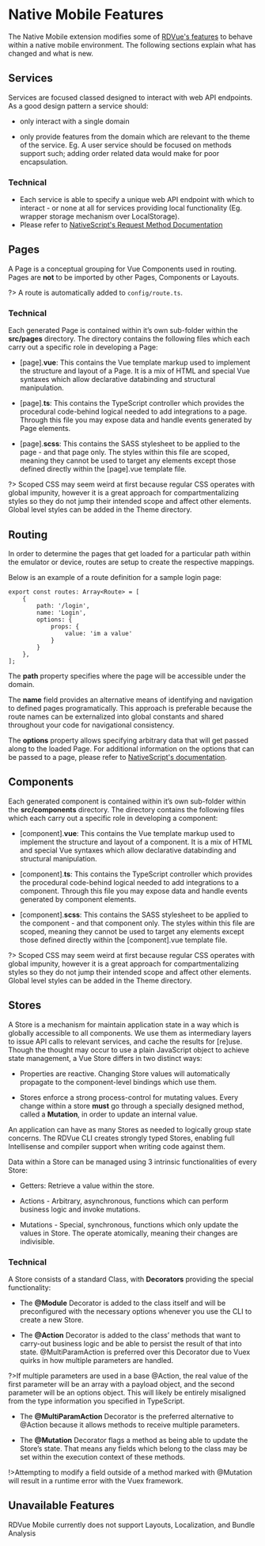 # Native Mobile Features

The Native Mobile extension modifies some of [RDVue's features](./Features.md) to behave within
a native mobile environment. The following sections explain what has changed
and what is new.

## Services

Services are focused classed designed to interact with web API endpoints. As a good design pattern a service should:

*   only interact with a single domain
    
*   only provide features from the domain which are relevant to the theme of the service. Eg. A user service should be focused on methods support such; adding order related data would make for poor encapsulation.
    

### Technical

*   Each service is able to specify a unique web API endpoint with which to interact - or none at all for services providing local functionality (Eg. wrapper storage mechanism over LocalStorage).
*   Please refer to [NativeScript's Request Method Documentation](https://docs.nativescript.org/http.html#request)

## Pages

A Page is a conceptual grouping for Vue Components used in routing. Pages are **not** to be imported by other Pages, Components or Layouts.

?> A route is automatically added to `config/route.ts`.

### Technical

Each generated Page is contained within it’s own sub-folder within the **src/pages** directory. The directory contains the following files which each carry out a specific role in developing a Page:

*   \[page\].**vue**: This contains the Vue template markup used to implement the structure and layout of a Page. It is a mix of HTML and special Vue syntaxes which allow declarative databinding and structural manipulation.
    
*   \[page\].**ts**: This contains the TypeScript controller which provides the procedural code-behind logical needed to add integrations to a page. Through this file you may expose data and handle events generated by Page elements.
    
*   \[page\].**scss**: This contains the SASS stylesheet to be applied to the page - and that page only. The styles within this file are scoped, meaning they cannot be used to target any elements except those defined directly within the \[page\].vue template file.
    

?> Scoped CSS may seem weird at first because regular CSS operates with global impunity, however it is a great approach for compartmentalizing styles so they do not jump their intended scope and affect other elements. Global level styles can be added in the Theme directory.


## Routing

In order to determine the pages that get loaded for a particular path within the emulator or device, routes are setup to create the respective mappings.

Below is an example of a route definition for a sample login page:

```
export const routes: Array<Route> = [
    {
        path: '/login',
        name: 'Login',
        options: {
            props: {
                value: 'im a value'
            }
        }
    },
];
```

The **path** property specifies where the page will be accessible under the domain.

The **name** field provides an alternative means of identifying and navigation to defined pages programatically. This approach is preferable because the route names can be externalized into global constants and shared throughout your code for navigational consistency.

The **options** property allows specifying arbitrary data that will get passed along to the loaded Page. For additional information on the options that can be passed to a page, please refer to [NativeScript's documentation](https://nativescript-vue.org/en/docs/routing/manual-routing/#passing-props-to-the-target-component).

## Components

Each generated component is contained within it’s own sub-folder within the **src/components** directory. The directory contains the following files which each carry out a specific role in developing a component:

*   \[component\].**vue**: This contains the Vue template markup used to implement the structure and layout of a component. It is a mix of HTML and special Vue syntaxes which allow declarative databinding and structural manipulation.
    
*   \[component\].**ts**: This contains the TypeScript controller which provides the procedural code-behind logical needed to add integrations to a component. Through this file you may expose data and handle events generated by component elements.
    
*   \[component\].**scss**: This contains the SASS stylesheet to be applied to the component - and that component only. The styles within this file are scoped, meaning they cannot be used to target any elements except those defined directly within the \[component\].vue template file.
    

?> Scoped CSS may seem weird at first because regular CSS operates with global impunity, however it is a great approach for compartmentalizing styles so they do not jump their intended scope and affect other elements. Global level styles can be added in the Theme directory.

## Stores

A Store is a mechanism for maintain application state in a way which is globally accessible to all components. We use them as intermediary layers to issue API calls to relevant services, and cache the results for \[re\]use. Though the thought may occur to use a plain JavaScript object to achieve state management, a Vue Store differs in two distinct ways:

*   Properties are reactive. Changing Store values will automatically propagate to the component-level bindings which use them.
    
*   Stores enforce a strong process-control for mutating values. Every change within a store **must** go through a specially designed method, called a **Mutation**, in order to update an internal value.
    

An application can have as many Stores as needed to logically group state concerns. The RDVue CLI creates strongly typed Stores, enabling full Intellisense and compiler support when writing code against them.

Data within a Store can be managed using 3 intrinsic functionalities of every Store:

*   Getters: Retrieve a value within the store.
    
*   Actions - Arbitrary, asynchronous, functions which can perform business logic and invoke mutations.
    
*   Mutations - Special, synchronous, functions which only update the values in Store. The operate atomically, meaning their changes are indivisible.

### Technical

A Store consists of a standard Class, with **Decorators** providing the special functionality:

*   The **@Module** Decorator is added to the class itself and will be preconfigured with the necessary options whenever you use the CLI to create a new Store.
    
*   The **@Action** Decorator is added to the class’ methods that want to carry-out business logic and be able to persist the result of that into state. @MultiParamAction is preferred over this Decorator due to Vuex quirks in how multiple parameters are handled.
    

?>If multiple parameters are used in a base @Action, the real value of the first parameter will be an array with a payload object, and the second parameter will be an options object. This will likely be entirely misaligned from the type information you specified in TypeScript.

*   The **@MultiParamAction** Decorator is the preferred alternative to @Action because it allows methods to receive multiple parameters.
    
*   The **@Mutation** Decorator flags a method as being able to update the Store’s state. That means any fields which belong to the class may be set within the execution context of these methods.
    

!>Attempting to modify a field outside of a method marked with @Mutation will result in a runtime error with the Vuex framework.



## Unavailable Features
RDVue Mobile currently does not support Layouts, Localization, and Bundle Analysis
